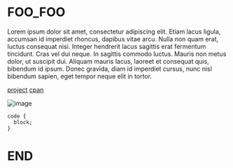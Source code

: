 FOO_FOO
==========

Lorem ipsum dolor sit amet, consectetur adipiscing elit. Etiam lacus ligula,
accumsan id imperdiet rhoncus, dapibus vitae arcu. Nulla non quam erat, luctus
consequat nisi. Integer hendrerit lacus sagittis erat fermentum tincidunt. Cras
vel dui neque. In sagittis commodo luctus. Mauris non metus dolor, ut suscipit
dui. Aliquam mauris lacus, laoreet et consequat quis, bibendum id ipsum. Donec
gravida, diam id imperdiet cursus, nunc nisl bibendum sapien, eget tempor neque
elit in tortor.

[project][0]
[cpan][1]

![image](URL_I)

    code {
      block;
    }

END
========

  [0]: URL_P
  [1]: URL_C
